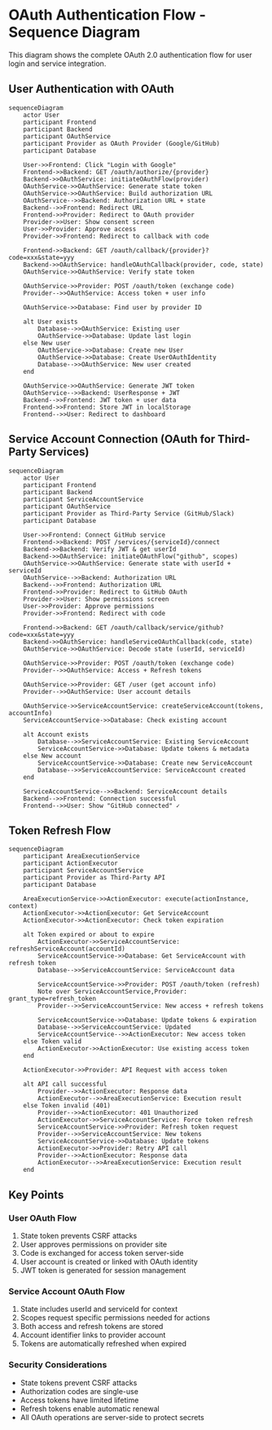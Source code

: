 # OAuth Authentication Flow - Sequence Diagram

This diagram shows the complete OAuth 2.0 authentication flow for user login and service integration.

## User Authentication with OAuth

```mermaid
sequenceDiagram
    actor User
    participant Frontend
    participant Backend
    participant OAuthService
    participant Provider as OAuth Provider (Google/GitHub)
    participant Database

    User->>Frontend: Click "Login with Google"
    Frontend->>Backend: GET /oauth/authorize/{provider}
    Backend->>OAuthService: initiateOAuthFlow(provider)
    OAuthService->>OAuthService: Generate state token
    OAuthService->>OAuthService: Build authorization URL
    OAuthService-->>Backend: Authorization URL + state
    Backend-->>Frontend: Redirect URL
    Frontend->>Provider: Redirect to OAuth provider
    Provider->>User: Show consent screen
    User->>Provider: Approve access
    Provider->>Frontend: Redirect to callback with code
    
    Frontend->>Backend: GET /oauth/callback/{provider}?code=xxx&state=yyy
    Backend->>OAuthService: handleOAuthCallback(provider, code, state)
    OAuthService->>OAuthService: Verify state token
    
    OAuthService->>Provider: POST /oauth/token (exchange code)
    Provider-->>OAuthService: Access token + user info
    
    OAuthService->>Database: Find user by provider ID
    
    alt User exists
        Database-->>OAuthService: Existing user
        OAuthService->>Database: Update last login
    else New user
        OAuthService->>Database: Create new User
        OAuthService->>Database: Create UserOAuthIdentity
        Database-->>OAuthService: New user created
    end
    
    OAuthService->>OAuthService: Generate JWT token
    OAuthService-->>Backend: UserResponse + JWT
    Backend-->>Frontend: JWT token + user data
    Frontend->>Frontend: Store JWT in localStorage
    Frontend-->>User: Redirect to dashboard
```

## Service Account Connection (OAuth for Third-Party Services)

```mermaid
sequenceDiagram
    actor User
    participant Frontend
    participant Backend
    participant ServiceAccountService
    participant OAuthService
    participant Provider as Third-Party Service (GitHub/Slack)
    participant Database

    User->>Frontend: Connect GitHub service
    Frontend->>Backend: POST /services/{serviceId}/connect
    Backend->>Backend: Verify JWT & get userId
    Backend->>OAuthService: initiateOAuthFlow("github", scopes)
    OAuthService->>OAuthService: Generate state with userId + serviceId
    OAuthService-->>Backend: Authorization URL
    Backend-->>Frontend: Authorization URL
    Frontend->>Provider: Redirect to GitHub OAuth
    Provider->>User: Show permissions screen
    User->>Provider: Approve permissions
    Provider->>Frontend: Redirect with code
    
    Frontend->>Backend: GET /oauth/callback/service/github?code=xxx&state=yyy
    Backend->>OAuthService: handleServiceOAuthCallback(code, state)
    OAuthService->>OAuthService: Decode state (userId, serviceId)
    
    OAuthService->>Provider: POST /oauth/token (exchange code)
    Provider-->>OAuthService: Access + Refresh tokens
    
    OAuthService->>Provider: GET /user (get account info)
    Provider-->>OAuthService: User account details
    
    OAuthService->>ServiceAccountService: createServiceAccount(tokens, accountInfo)
    ServiceAccountService->>Database: Check existing account
    
    alt Account exists
        Database-->>ServiceAccountService: Existing ServiceAccount
        ServiceAccountService->>Database: Update tokens & metadata
    else New account
        ServiceAccountService->>Database: Create new ServiceAccount
        Database-->>ServiceAccountService: ServiceAccount created
    end
    
    ServiceAccountService-->>Backend: ServiceAccount details
    Backend-->>Frontend: Connection successful
    Frontend-->>User: Show "GitHub connected" ✓
```

## Token Refresh Flow

```mermaid
sequenceDiagram
    participant AreaExecutionService
    participant ActionExecutor
    participant ServiceAccountService
    participant Provider as Third-Party API
    participant Database

    AreaExecutionService->>ActionExecutor: execute(actionInstance, context)
    ActionExecutor->>ActionExecutor: Get ServiceAccount
    ActionExecutor->>ActionExecutor: Check token expiration
    
    alt Token expired or about to expire
        ActionExecutor->>ServiceAccountService: refreshServiceAccount(accountId)
        ServiceAccountService->>Database: Get ServiceAccount with refresh token
        Database-->>ServiceAccountService: ServiceAccount data
        
        ServiceAccountService->>Provider: POST /oauth/token (refresh)
        Note over ServiceAccountService,Provider: grant_type=refresh_token
        Provider-->>ServiceAccountService: New access + refresh tokens
        
        ServiceAccountService->>Database: Update tokens & expiration
        Database-->>ServiceAccountService: Updated
        ServiceAccountService-->>ActionExecutor: New access token
    else Token valid
        ActionExecutor->>ActionExecutor: Use existing access token
    end
    
    ActionExecutor->>Provider: API Request with access token
    
    alt API call successful
        Provider-->>ActionExecutor: Response data
        ActionExecutor-->>AreaExecutionService: Execution result
    else Token invalid (401)
        Provider-->>ActionExecutor: 401 Unauthorized
        ActionExecutor->>ServiceAccountService: Force token refresh
        ServiceAccountService->>Provider: Refresh token request
        Provider-->>ServiceAccountService: New tokens
        ServiceAccountService->>Database: Update tokens
        ActionExecutor->>Provider: Retry API call
        Provider-->>ActionExecutor: Response data
        ActionExecutor-->>AreaExecutionService: Execution result
    end
```

## Key Points

### User OAuth Flow
1. State token prevents CSRF attacks
2. User approves permissions on provider site
3. Code is exchanged for access token server-side
4. User account is created or linked with OAuth identity
5. JWT token is generated for session management

### Service Account OAuth Flow
1. State includes userId and serviceId for context
2. Scopes request specific permissions needed for actions
3. Both access and refresh tokens are stored
4. Account identifier links to provider account
5. Tokens are automatically refreshed when expired

### Security Considerations
- State tokens prevent CSRF attacks
- Authorization codes are single-use
- Access tokens have limited lifetime
- Refresh tokens enable automatic renewal
- All OAuth operations are server-side to protect secrets
